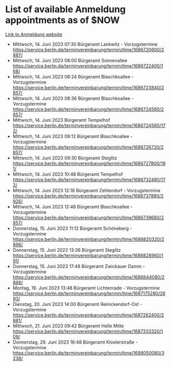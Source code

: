 # List of available Anmeldung appointments as of $NOW
[Link to Anmeldung website](https://service.berlin.de/terminvereinbarung/termin/tag.php?termin=1&anliegen[]=120686&dienstleisterlist=122210,122217,327316,122219,327312,122227,327314,122231,327346,122243,327348,122254,122252,329742,122260,329745,122262,329748,122271,327278,122273,327274,122277,327276,330436,122280,327294,122282,327290,122284,327292,122291,327270,122285,327266,122286,327264,122296,327268,150230,329760,122297,327286,122294,327284,122312,329763,122314,329775,122304,327330,122311,327334,122309,327332,317869,122281,327352,122279,329772,122283,122276,327324,122274,327326,122267,329766,122246,327318,122251,327320,122257,327322,122208,327298,122226,327300&herkunft=http%3A%2F%2Fservice.berlin.de%2Fdienstleistung%2F120686%2F)
- Mittwoch, 14. Juni 2023 07:30 Bürgeramt Lankwitz - Vorzugstermine https://service.berlin.de/terminvereinbarung/termin/time/1686720600/2887/
- Mittwoch, 14. Juni 2023 08:00 Bürgeramt Sonnenallee https://service.berlin.de/terminvereinbarung/termin/time/1686722400/168/
- Mittwoch, 14. Juni 2023 08:24 Bürgeramt Blaschkoallee - Vorzugstermine https://service.berlin.de/terminvereinbarung/termin/time/1686723840/2857/
- Mittwoch, 14. Juni 2023 08:36 Bürgeramt Blaschkoallee - Vorzugstermine https://service.berlin.de/terminvereinbarung/termin/time/1686724560/2857/
- Mittwoch, 14. Juni 2023  Bürgeramt Tempelhof https://service.berlin.de/terminvereinbarung/termin/time/1686724560/172/
- Mittwoch, 14. Juni 2023 09:12 Bürgeramt Blaschkoallee - Vorzugstermine https://service.berlin.de/terminvereinbarung/termin/time/1686726720/2857/
- Mittwoch, 14. Juni 2023 09:30 Bürgeramt Steglitz https://service.berlin.de/terminvereinbarung/termin/time/1686727800/191/
- Mittwoch, 14. Juni 2023 10:48 Bürgeramt Tempelhof https://service.berlin.de/terminvereinbarung/termin/time/1686732480/172/
- Mittwoch, 14. Juni 2023 12:18 Bürgeramt Zehlendorf - Vorzugstermine https://service.berlin.de/terminvereinbarung/termin/time/1686737880/2926/
- Mittwoch, 14. Juni 2023 12:48 Bürgeramt Blaschkoallee - Vorzugstermine https://service.berlin.de/terminvereinbarung/termin/time/1686739680/2857/
- Donnerstag, 15. Juni 2023 11:12 Bürgeramt Schöneberg - Vorzugstermine https://service.berlin.de/terminvereinbarung/termin/time/1686820320/2896/
- Donnerstag, 15. Juni 2023 13:36 Bürgeramt Steglitz https://service.berlin.de/terminvereinbarung/termin/time/1686828960/191/
- Donnerstag, 15. Juni 2023 17:48 Bürgeramt Zwickauer Damm - Vorzugstermine https://service.berlin.de/terminvereinbarung/termin/time/1686844080/2866/
- Montag, 19. Juni 2023 13:48 Bürgeramt Lichtenrade - Vorzugstermine https://service.berlin.de/terminvereinbarung/termin/time/1687175280/2893/
- Dienstag, 20. Juni 2023 14:00 Bürgeramt Reinickendorf-Ost - Vorzugstermine https://service.berlin.de/terminvereinbarung/termin/time/1687262400/2881/
- Mittwoch, 21. Juni 2023 09:42 Bürgeramt Helle Mitte https://service.berlin.de/terminvereinbarung/termin/time/1687333320/109/
- Donnerstag, 29. Juni 2023 16:48 Bürgeramt Klosterstraße - Vorzugstermine https://service.berlin.de/terminvereinbarung/termin/time/1688050080/3238/
